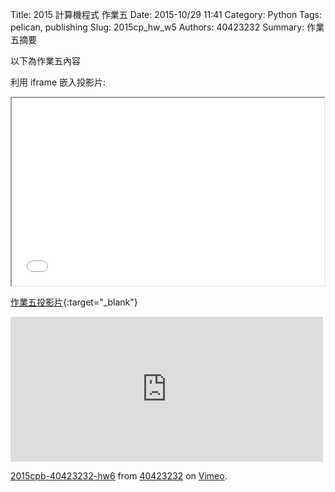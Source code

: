 Title: 2015 計算機程式 作業五
Date: 2015-10/29 11:41
Category: Python
Tags: pelican, publishing
Slug: 2015cp_hw_w5
Authors: 40423232
Summary: 作業五摘要

以下為作業五內容

利用 iframe 嵌入投影片:

<iframe src="40423232_cp_w5_p.html" width="500" height="300"></iframe>

[作業五投影片](40423232_cp_w5_p.html){:target="_blank"}
<iframe src="https://player.vimeo.com/video/144977818" width="500" height="232" frameborder="0" webkitallowfullscreen mozallowfullscreen allowfullscreen></iframe> <p><a href="https://vimeo.com/144977818">2015cpb-40423232-hw6</a> from <a href="https://vimeo.com/user45523667">40423232</a> on <a href="https://vimeo.com">Vimeo</a>.</p>